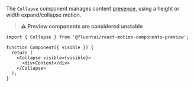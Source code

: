 The `Collapse` component manages content [presence](?path=/docs/motion-apis-createpresencecomponent--docs), using a height or width expand/collapse motion.

> **⚠️ Preview components are considered unstable**

```tsx
import { Collapse } from '@fluentui/react-motion-components-preview';

function Component({ visible }) {
  return (
    <Collapse visible={visible}>
      <div>Content</div>
    </Collapse>
  );
}
```
